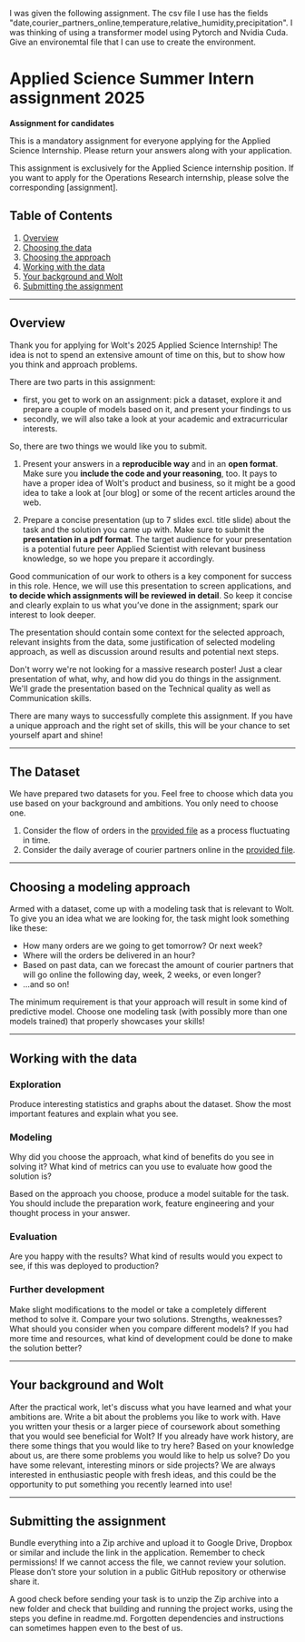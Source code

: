 I was given the following assignment. The csv file I use has the fields "date,courier_partners_online,temperature,relative_humidity,precipitation". I was thinking of using a transformer model using Pytorch and Nvidia Cuda. Give an environemtal file that I can use to create the environment.

# Applied Science Summer Intern assignment 2025

**Assignment for candidates**

This is a mandatory assignment for everyone applying for the Applied Science Internship. Please return your answers along with your application.

This assignment is exclusively for the Applied Science internship position. If you want to apply for the Operations Research internship, please solve the corresponding [assignment].
## Table of Contents

1. [Overview](#overview)
2. [Choosing the data](#choosing-the-data)
3. [Choosing the approach](#choosing-the-approach)
4. [Working with the data](#working-with-the-data)
5. [Your background and Wolt](#your-background-and-wolt)
6. [Submitting the assignment](#submitting-the-assignment)

----

## Overview

Thank you for applying for Wolt's 2025 Applied Science Internship! The idea is not to spend an extensive amount of time on this, but to show how you think and approach problems.

There are two parts in this assignment:

* first, you get to work on an assignment: pick a dataset, explore it and prepare a couple of models based on it, and present your findings to us
* secondly, we will also take a look at your academic and extracurricular interests.

So, there are two things we would like you to submit.

1. Present your answers in a **reproducible way** and in an **open format**. Make sure you **include the code and your reasoning**, too. It pays to have a proper idea of Wolt's product and business, so it might be a good idea to take a look at [our blog] or some of the recent articles around the web.

2. Prepare a concise presentation (up to 7 slides excl. title slide) about the task and the solution you came up with. Make sure to submit the **presentation in a pdf format**. The target audience for your presentation is a potential future peer Applied Scientist with relevant business knowledge, so we hope you prepare it accordingly.

Good communication of our work to others is a key component for success in this role. Hence, we will use this presentation to screen applications, and **to decide which assignments will be reviewed in detail**. So keep it concise and clearly explain to us what you’ve done in the assignment; spark our interest to look deeper. 

The presentation should contain some context for the selected approach, relevant insights from the data, some justification of selected modeling approach, as well as discussion around results and potential next steps.

Don't worry we're not looking for a massive research poster! Just a clear presentation of what, why, and how did you do things in the assignment. We'll grade the presentation based on the Technical quality as well as Communication skills.

There are many ways to successfully complete this assignment. If you have a unique approach and the right set of skills, this will be your chance to set yourself apart and shine!

---

## The Dataset
We have prepared two datasets for you. Feel free to choose which data you use based on your background and ambitions. You only need to choose one.

1. Consider the flow of orders in the [provided file](orders_autumn_2020.csv) as a process fluctuating in time.
2. Consider the daily average of courier partners online in the [provided file](daily_cp_activity_dataset.csv).

---

## Choosing a modeling approach
Armed with a dataset, come up with a modeling task that is relevant to Wolt. To give you an idea what we are looking for, the task might look something like these:

* How many orders are we going to get tomorrow? Or next week?
* Where will the orders be delivered in an hour?
* Based on past data, can we forecast the amount of courier partners that will go online the following day, week, 2 weeks, or even longer?
* …and so on!

The minimum requirement is that your approach will result in some kind of predictive model. Choose one modeling task (with possibly more than one models trained) that properly showcases your skills!

---

## Working with the data
### Exploration
Produce interesting statistics and graphs about the dataset. Show the most important features and explain what you see. 

### Modeling
Why did you choose the approach, what kind of benefits do you see in solving it? What kind of metrics can you use to evaluate how good the solution is?

Based on the approach you choose, produce a model suitable for the task. You should include the preparation work, feature engineering and your thought process in your answer. 

### Evaluation
Are you happy with the results? What kind of results would you expect to see, if this was deployed to production?

### Further development
Make slight modifications to the model or take a completely different method to solve it. Compare your two solutions. Strengths, weaknesses? What should you consider when you compare different models? If you had more time and resources, what kind of development could be done to make the solution better?

---
## Your background and Wolt
After the practical work, let's discuss what you have learned and what your ambitions are. Write a bit about the problems you like to work with. Have you written your thesis or a larger piece of coursework about something that you would see beneficial for Wolt? If you already have work history, are there some things that you would like to try here? Based on your knowledge about us, are there some problems you would like to help us solve? Do you have some relevant, interesting minors or side projects? We are always interested in enthusiastic people with fresh ideas, and this could be the opportunity to put something you recently learned into use!

---
## Submitting the assignment
Bundle everything into a Zip archive and upload it to Google Drive, Dropbox or similar and include the link in the application. Remember to check permissions! If we cannot access the file, we cannot review your solution. Please don’t store your solution in a public GitHub repository or otherwise share it.

A good check before sending your task is to unzip the Zip archive into a new folder and check that building and running the project works, using the steps you define in readme.md. Forgotten dependencies and instructions can sometimes happen even to the best of us.


